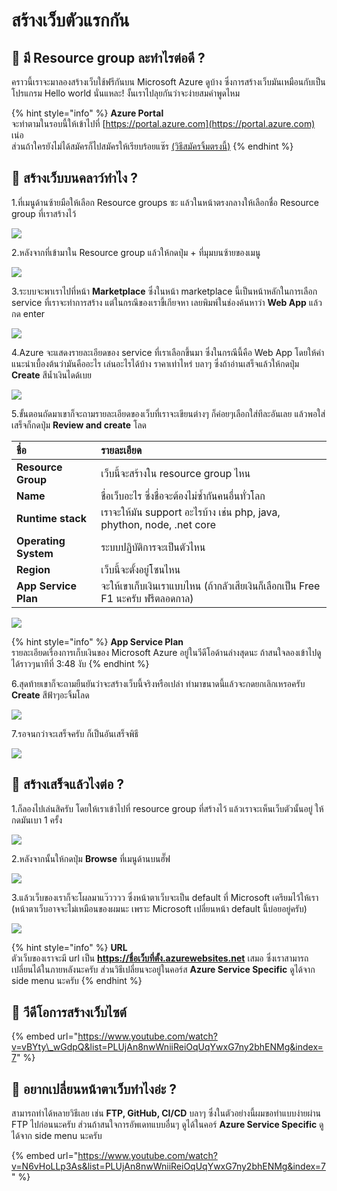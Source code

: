 # สร้างเว็บตัวแรกกัน

## 🤔 มี Resource group ละทำไรต่อดี ?

คราวนี้เราจะมาลองสร้างเว็บใช้ฟรีกันบน Microsoft Azure ดูบ้าง ซึ่งการสร้างเว็บมันเหมือนกับเป็นโปรแกรม Hello world นั่นแหละ! งั้นเราไปลุยกันว่าจะง่ายสมคำพูดไหม

{% hint style="info" %}
**Azure Portal**  
จะทำตามในรอบนี้ให้เข้าไปที่ [https://portal.azure.com](https://portal.azure.com) เน่อ  
ส่วนถ้าใครยังไม่ได้สมัครก็ไปสมัครให้เรียบร้อยแซ๊ร [\(วิธีสมัครจิ้มตรงนี้\)](https://saladpuk.gitbook.io/learn/cloud/azure101/register)
{% endhint %}

## 🤔 สร้างเว็บบนคลาว์ทำไง ?

1.ที่เมนูด้านซ้ายมือให้เลือก Resource groups ซะ แล้วในหน้าตรงกลางให้เลือกชื่อ Resource group ที่เราสร้างไว้

![](../../.gitbook/assets/image%20%28494%29.png)

2.หลังจากที่เข้ามาใน Resource group แล้วให้กดปุ่ม + ที่มุมบนซ้ายของเมนู

![](../../.gitbook/assets/image%20%28121%29.png)

3.ระบบจะพาเราไปที่หน้า **Marketplace** ซึ่งในหน้า marketplace นี้เป็นหน้าหลักในการเลือก service ที่เราจะทำการสร้าง แต่ในกรณีของเราขี้เกียจหา เลยพิมพ์ในช่องค้นหาว่า **Web App** แล้วกด enter

![](../../.gitbook/assets/image%20%2883%29.png)

4.Azure จะแสดงรายละเอียดของ service ที่เราเลือกขึ้นมา ซึ่งในกรณีนี้คือ Web App โดยให้คำแนะนำเบื้องต้นว่ามันคืออะไร เล่นอะไรได้บ้าง ราคาเท่าไหร่ บลาๆ ซึ่งถ้าอ่านเสร็จแล้วให้กดปุ่ม **Create** สีน้ำเงินไดด้เบย

![](../../.gitbook/assets/image%20%28403%29.png)

5.ขั้นตอนถัดมาเขาก็จะถามรายละเอียดของเว็บที่เราจะเขียนต่างๆ ก็ค่อยๆเลือกใส่ทีละอันเลย แล้วพอใส่เสร็จก็กดปุ่ม **Review and create** โลด

| ชื่อ | รายละเอียด |
| :--- | :--- |
| **Resource Group** | เว็บนี้จะสร้างใน resource group ไหน |
| **Name**  | ชื่อเว็บอะไร ซึ่งชื่อจะต้องไม่ซ้ำกันคนอื่นทั่วโลก |
| **Runtime stack** | เราจะให้มัน support อะไรบ้าง เช่น php, java, phython, node, .net core |
| **Operating System** | ระบบปฏิบัติการจะเป็นตัวไหน |
| **Region** | เว็บนี้จะตั้งอยู่โซนไหน |
| **App Service Plan** | จะให้เขาเก็บเงินเราแบบไหน \(ถ้ากลัวเสียเงินก็เลือกเป็น Free F1 นะครับ ฟรีตลอดกาล\) |

![](../../.gitbook/assets/image%20%28380%29.png)

{% hint style="info" %}
**App Service Plan**  
รายละเอียดเรื่องการเก็บเงินของ Microsoft Azure อยู่ในวีดีโอด้านล่างสุดนะ ถ้าสนใจลองเข้าไปดูได้ราวๆนาทีที่ 3:48 งับ
{% endhint %}

6.สุดท้ายเขาก็จะถามยืนยันว่าจะสร้างเว็บนี้จริงหรือเปล่า ทำมาขนาดนี้แล้วจะกดยกเลิกเหรอครับ **Create** สีฟ้าๆอะจิ้มโลด

![](../../.gitbook/assets/image%20%2874%29.png)

7.รอจนกว่าจะเสร็จครับ ก็เป็นอันเสร็จพิธี

![](../../.gitbook/assets/image%20%28204%29.png)

## 🤔 สร้างเสร็จแล้วไงต่อ ?

1.ก็ลองไปเล่นสิครับ โดยให้เราเข้าไปที่ resource group ที่สร้างไว้ แล้วเราจะเห็นเว็บตัวนั้นอยู่ ให้กดมันเบา 1 ครั้ง

![](../../.gitbook/assets/image%20%28459%29.png)

2.หลังจากนั้นให้กดปุ่ม **Browse** ที่เมนูด้านบนฮั๊ฟ

![](../../.gitbook/assets/image%20%28293%29.png)

3.แล้วเว็บของเราก็จะโผลมาแว๊วววว ซึ่งหน้าตาเว็บจะเป็น default ที่ Microsoft เตรียมไว้ให้เรา \(หน้าตาเว็บอาจจะไม่เหมือนของผมนะ เพราะ Microsoft เปลี่ยนหน้า default นี้บ่อยอยู่ครับ\)

![](../../.gitbook/assets/image%20%28464%29.png)

{% hint style="info" %}
**URL**  
ตัวเว็บของเราจะมี url เป็น **https://ชื่อเว็บที่ตั้ง.azurewebsites.net** เสมอ ซึ่งเราสามารถเปลี่ยนได้ในภายหลังนะครับ ส่วนวิธีเปลี่ยนจะอยู่ในคอร์ส **Azure Service Specific** ดูได้จาก side menu นะครับ
{% endhint %}

## 🎥 วีดีโอการสร้างเว็บไซต์

{% embed url="https://www.youtube.com/watch?v=vBYty\_wGdpQ&list=PLUjAn8nwWniiReiOqUqYwxG7ny2bhENMg&index=7" %}

## 🤔 อยากเปลี่ยนหน้าตาเว็บทำไงอ่ะ ?

สามารถทำได้หลายวิธีเลย เช่น **FTP, GitHub, CI/CD** บลาๆ ซึ่งในตัวอย่างนี้ผมขอทำแบบง่ายผ่าน FTP ไปก่อนนะครับ ส่วนถ้าสนใจการอัพเดทแบบอื่นๆ ดูได้ในคอร์ **Azure Service Specific** ดูได้จาก side menu นะครับ

{% embed url="https://www.youtube.com/watch?v=N6vHoLLp3As&list=PLUjAn8nwWniiReiOqUqYwxG7ny2bhENMg&index=7" %}

